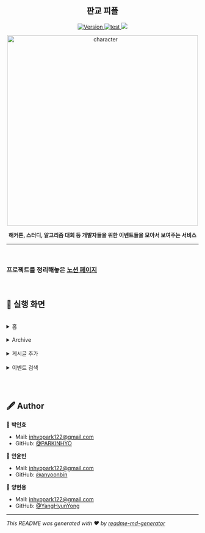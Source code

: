 <h2 align="center">판교 피플</h2>
<p align="center">
  <a href="https://github.com/pangyo-people/pangyo-people-backend/actions/workflows/deploy-prod.yaml">
    <img alt="Version" src="https://github.com/pangyo-people/pangyo-people-backend/actions/workflows/deploy-prod.yaml/badge.svg" />
  </a>  
  <a href="https://github.com/PARKINHYO/corona-kakao-bot/blob/master/README.md" target="_blank">
  </a>
  <a href="https://github.com/pangyo-people/pangyo-people-backend/actions/workflows/deploy-dev.yaml" target="_blank">
    <img alt="test" src="https://github.com/pangyo-people/pangyo-people-backend/actions/workflows/deploy-dev.yaml/badge.svg" />
  </a>  
  <a href="https://github.com/pangyo-people/pangyo-people-backend/actions/workflows/build-project.yaml" target="_blank"><img src="https://github.com/pangyo-people/pangyo-people-backend/actions/workflows/build-project.yaml/badge.svg"></a>
</p>

<p align="center">
<img alt="character" width="500" src="https://user-images.githubusercontent.com/47745785/180637619-b8878a10-a32d-4287-a4d4-cdb8707a800d.png" />
</p>

<p align="center">
<b>해커톤, 스터디, 알고리즘 대회 등 개발자들을 위한 이벤트들을 모아서 보여주는 서비스</b>
</p>

---

<br>

### 프로젝트를 정리해놓은 <a href="https://ihp001.notion.site/ihp001/9df21c71d2f841b6827b61b01be75455" target="_blank">노션 페이지</a>

<br>

## 📲 실행 화면

<br>

<details>
<summary>홈</summary>

<p>
    <img src="https://user-images.githubusercontent.com/58851760/174962336-78166fc3-a12c-4272-a384-f4f97c9c4ee4.JPG" width=1000px>
    <img src="https://user-images.githubusercontent.com/58851760/174963018-640bf50b-098d-4a24-8897-1806adad8e6b.JPG" width=1000px>
</p>

</details>

<br>

<details>
<summary>Archive</summary>

<p>
    <img src="https://user-images.githubusercontent.com/58851760/174963518-73b94bf4-51ec-4d92-891a-78dbf93c0b40.JPG" width=1000px>
</p>

</details>

<br>

<details>
<summary>게시글 추가</summary>

<p>
    <img src="https://user-images.githubusercontent.com/58851760/174963774-2527b985-2599-404d-8b0d-c9eabb65fec9.JPG" width=1000px>
    <img src="https://user-images.githubusercontent.com/58851760/174963786-1521e9f1-2b00-4fe0-9c47-ffd582be4006.JPG" width=1000px>
</p>

</details>

<br>

<details>
<summary>이벤트 검색</summary>

<p>
    <img src="https://user-images.githubusercontent.com/58851760/174964012-52947efb-7cc6-4cb3-9394-da90668632e2.JPG" width=1000px>
</p>

</details>

<br><br>

## 🖋 Author

👤 **박인효**

* Mail: [inhyopark122@gmail.com](mailto:inhyopark122@gmail.com)
* GitHub: [@PARKINHYO](https://github.com/PARKINHYO)

👤 **안윤빈**

* Mail: [inhyopark122@gmail.com](mailto:dksdbsqls@naver.com)
* GitHub: [@anyoonbin](https://github.com/anyoonbin)

👤 **양현용**

* Mail: [inhyopark122@gmail.com](mailto:9938ok@gmail.com)
* GitHub: [@YangHyunYong](https://github.com/YangHyunYong)

***
_This README was generated with ❤️ by [readme-md-generator](https://github.com/kefranabg/readme-md-generator)_